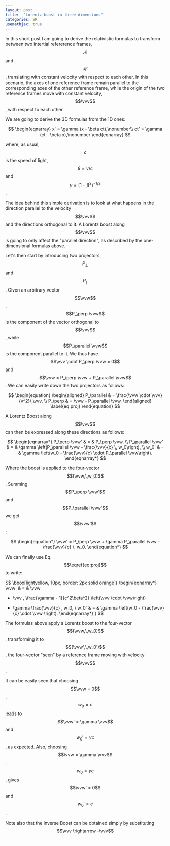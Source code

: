 ```yaml
---
layout: post
title:  "Lorentz boost in three dimensions"
categories: SR
usemathjax: true
---
```


$$
\newcommand{\vini}[1]{\mathbf{#1}_{\mathrm{I}}}
\newcommand{\vmid}[1]{\mathbf{#1}_{\mathrm{M}}}
\newcommand{\vfin}[1]{\mathbf{#1}_{\mathrm{F}}}
\newcommand{\ini}[1]{#1_{\mathrm{I}}}
\newcommand{\fin}[1]{#1_{\mathrm{F}}}
\newcommand{\vvr}{\mathbf{r}}
\newcommand{\vvv}{\mathbf{v}}
\newcommand{\vva}{\mathbf{a}}
\newcommand{\vvu}{\mathbf{u}}
\newcommand{\vvw}{\mathbf{w}}
$$

In this short post I am going to derive the relativistic formulas to transform between two
intertial refererence frames, $$\mathcal{R}$$ and $$\mathcal{R}'$$, translating with constant
velocity with respect to each other. In this scenario, the axes of one reference frame remain
parallel to the corresponding axes of the other reference frame, while the origin of the two
reference frames move with constant velocity, $$\vvv$$, with respect to each other.

We are going to derive the 3D formulas from the 1D ones:

$$
\begin{eqnarray}
x' = \gamma (x - \beta ct),\nonumber\\
ct' = \gamma (ct - \beta x),\nonumber
\end{eqnarray}
$$

where, as usual, $$c$$ is the speed of light, $$\beta = v/c$$ and
$$\gamma = (1 - \beta^2)^{-1/2}$$.

The idea behind this simple derivation is to look at what happens in the direction parallel to
the velocity $$\vvv$$ and the directions orthogonal to it. A Lorentz boost along $$\vvv$$ is going
to only affect the "parallel direction", as described by the one-dimensional formulas above.

Let's then start by introducing two projectors, $$P_\perp$$ and $$P_\parallel$$.
Given an arbitrary vector $$\vvw$$, $$P_\perp \vvw$$ is the component of the vector orthogonal to
$$\vvv$$, while $$P_\parallel \vvw$$ is the component parallel to it. We thus have
$$\vvv \cdot P_\perp \vvw = 0$$ and $$\vvw = P_\perp \vvw + P_\parallel \vvw$$.
We can easily write down the two projectors as follows:

$$
\begin{equation}
\begin{aligned}
P_\parallel & =  \frac{\vvw \cdot \vvv}{v^2}\,\vvv, \\
P_\perp & = \vvw  - P_\parallel \vvw.
\end{aligned}
\label{eq:proj}
\end{equation}
$$

A Lorentz Boost along $$\vvv$$ can then be expressed along these directions as follows:

$$
\begin{eqnarray*}
P_\perp \vvw' & = & P_\perp \vvw, \\
P_\parallel \vvw' & = & \gamma \left(P_\parallel \vvw - \frac{\vvv}{c} \, w_0\right), \\
w_0' & = & \gamma \left(w_0 - \frac{\vvv}{c} \cdot P_\parallel \vvw\right).
\end{eqnarray*}
$$

Where the boost is applied to the four-vector $$(\vvw,\,w_0)$$.
Summing $$P_\perp \vvw'$$ and $$P_\parallel \vvw'$$ we get $$\vvw'$$:

$$
\begin{equation*}
\vvw' = P_\perp \vvw + \gamma P_\parallel \vvw - \frac{\vvv}{c} \, w_0.
\end{equation*}
$$

We can finally use Eq. $$\eqref{eq:proj}$$ to write:

$$
\bbox[lightyellow, 10px, border: 2px solid orange]{
\begin{eqnarray*}
\vvw' & = & \vvw
  + \vvv \, \frac{\gamma - 1}{c^2\beta^2} \left(\vvv \cdot \vvw\right)
  - \gamma \frac{\vvv}{c} \, w_0, \\
w_0' & = & \gamma \left(w_0 - \frac{\vvv}{c} \cdot \vvw \right).
\end{eqnarray*}
}
$$

The formulas above apply a Lorentz boost to the four-vector $$(\vvw,\,w_0)$$, transforming it to
$$(\vvw',\,w_0')$$, the four-vector "seen" by a reference frame moving with velocity $$\vvv$$.

It can be easily seen that choosing $$\vvw = 0$$, $$w_0 = c$$ leads to
$$\vvw' = \gamma \vvv$$ and $$w_0' = \gamma c$$, as expected.
Also, choosing $$\vvw = \gamma \vvv$$, $$w_0 = \gamma c$$, gives $$\vvw' = 0$$ and $$w_0' = c$$.

Note also that the inverse Boost can be obtained simply by substituting $$\vvv \rightarrow -\vvv$$.